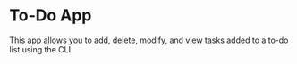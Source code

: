 # To-Do App
This app allows you to add, delete, modify, and view tasks added to a to-do list using the CLI

